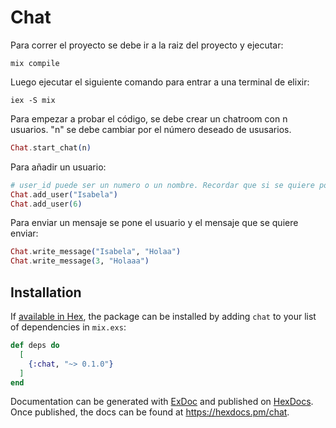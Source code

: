 # Chat

Para correr el proyecto se debe ir a la raiz del proyecto y ejecutar:

```
mix compile
```
Luego ejecutar el siguiente comando para entrar a una terminal de elixir:
```
iex -S mix
```
Para empezar a probar el código, se debe crear un chatroom con n usuarios. "n" se debe cambiar por el número deseado de ususarios.
``` elixir
Chat.start_chat(n)
```
Para añadir un usuario:
``` elixir
# user_id puede ser un numero o un nombre. Recordar que si se quiere poner un nombre se debe poner entre comillas
Chat.add_user("Isabela")
Chat.add_user(6)
```
Para enviar un mensaje se pone el usuario y el mensaje que se quiere enviar:
``` elixir
Chat.write_message("Isabela", "Holaa")
Chat.write_message(3, "Holaaa")
```
## Installation

If [available in Hex](https://hex.pm/docs/publish), the package can be installed
by adding `chat` to your list of dependencies in `mix.exs`:

```elixir
def deps do
  [
    {:chat, "~> 0.1.0"}
  ]
end
```

Documentation can be generated with [ExDoc](https://github.com/elixir-lang/ex_doc)
and published on [HexDocs](https://hexdocs.pm). Once published, the docs can
be found at <https://hexdocs.pm/chat>.

